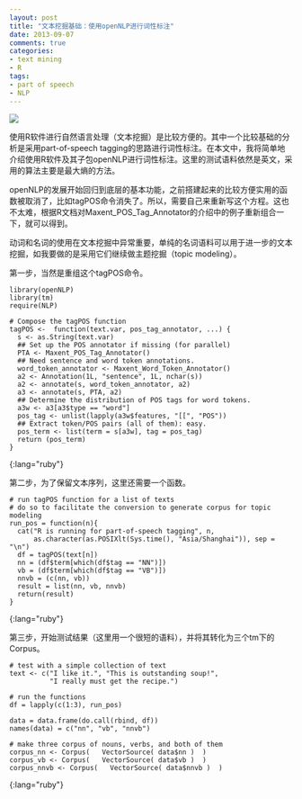 ```yaml
---
layout: post
title: "文本挖掘基础：使用openNLP进行词性标注"
date: 2013-09-07 
comments: true
categories:
- text mining
- R
tags:
- part of speech
- NLP
---
```


![](http://upload.wikimedia.org/wikipedia/en/thumb/6/62/LF_OpenNLP_Parser.jpg/800px-LF_OpenNLP_Parser.jpg)

使用R软件进行自然语言处理（文本挖掘）是比较方便的。其中一个比较基础的分析是采用part-of-speech tagging的思路进行词性标注。在本文中，我将简单地介绍使用R软件及其子包openNLP进行词性标注。这里的测试语料依然是英文，采用的算法主要是最大熵的方法。

openNLP的发展开始回归到底层的基本功能，之前搭建起来的比较方便实用的函数被取消了，比如tagPOS命令消失了。所以，需要自己来重新写这个方程。这也不太难，根据R文档对Maxent_POS_Tag_Annotator的介绍中的例子重新组合一下，就可以得到。

动词和名词的使用在文本挖掘中异常重要，单纯的名词语料可以用于进一步的文本挖掘，如我要做的是采用它们继续做主题挖掘（topic modeling）。

第一步，当然是重组这个tagPOS命令。

	library(openNLP)
	library(tm)
	require(NLP)

	# Compose the tagPOS function
	tagPOS <-  function(text.var, pos_tag_annotator, ...) {
	  s <- as.String(text.var)  
	  ## Set up the POS annotator if missing (for parallel)
	  PTA <- Maxent_POS_Tag_Annotator()
	  ## Need sentence and word token annotations.
	  word_token_annotator <- Maxent_Word_Token_Annotator()
	  a2 <- Annotation(1L, "sentence", 1L, nchar(s))
	  a2 <- annotate(s, word_token_annotator, a2)
	  a3 <- annotate(s, PTA, a2)
	  ## Determine the distribution of POS tags for word tokens.
	  a3w <- a3[a3$type == "word"]
	  pos_tag <- unlist(lapply(a3w$features, "[[", "POS"))
	  ## Extract token/POS pairs (all of them): easy.
	  pos_term <- list(term = s[a3w], tag = pos_tag)
	  return (pos_term)
	}
{:lang="ruby"}

第二步，为了保留文本序列，这里还需要一个函数。

	# run tagPOS function for a list of texts
	# do so to facilitate the conversion to generate corpus for topic modeling
	run_pos = function(n){
	  cat("R is running for part-of-speech tagging", n,
	      as.character(as.POSIXlt(Sys.time(), "Asia/Shanghai")), sep = "\n")
	  df = tagPOS(text[n])
	  nn = (df$term[which(df$tag == "NN")])
	  vb = (df$term[which(df$tag == "VB")])
	  nnvb = (c(nn, vb))
	  result = list(nn, vb, nnvb)
	  return(result)
	}
{:lang="ruby"}

第三步，开始测试结果（这里用一个很短的语料），并将其转化为三个tm下的Corpus。

	# test with a simple collection of text
	text <- c("I like it.", "This is outstanding soup!",  
	          "I really must get the recipe.")

	# run the functions
	df = lapply(c(1:3), run_pos)

	data = data.frame(do.call(rbind, df))
	names(data) = c("nn", "vb", "nnvb")

	# make three corpus of nouns, verbs, and both of them
	corpus_nn <- Corpus(   VectorSource( data$nn )  )  
	corpus_vb <- Corpus(   VectorSource( data$vb )  )  
	corpus_nnvb <- Corpus(   VectorSource( data$nnvb )  )   
{:lang="ruby"}
